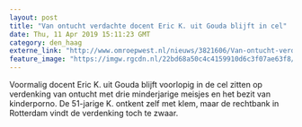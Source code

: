 ```yaml
---
layout: post
title: "Van ontucht verdachte docent Eric K. uit Gouda blijft in cel"
date: Thu, 11 Apr 2019 15:11:23 GMT
category: den_haag
externe_link: "http://www.omroepwest.nl/nieuws/3821606/Van-ontucht-verdachte-docent-Eric-K-uit-Gouda-blijft-in-cel"
feature_image: "https://imgw.rgcdn.nl/22bd68a50c4c4159910d6c3f07ae63f8/opener/2831276.jpg"
---
```


Voormalig docent Eric K. uit Gouda blijft voorlopig in de cel zitten op verdenking van ontucht met drie minderjarige meisjes en het bezit van kinderporno. De 51-jarige K. ontkent zelf met klem, maar de rechtbank in Rotterdam vindt de verdenking toch te zwaar.
